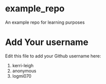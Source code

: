 # example_repo
An example repo for learning purposes
# Add Your username
Edit this file to add your Github username here:
1. kerri-leigh
2. anonymous
3. logmi070
